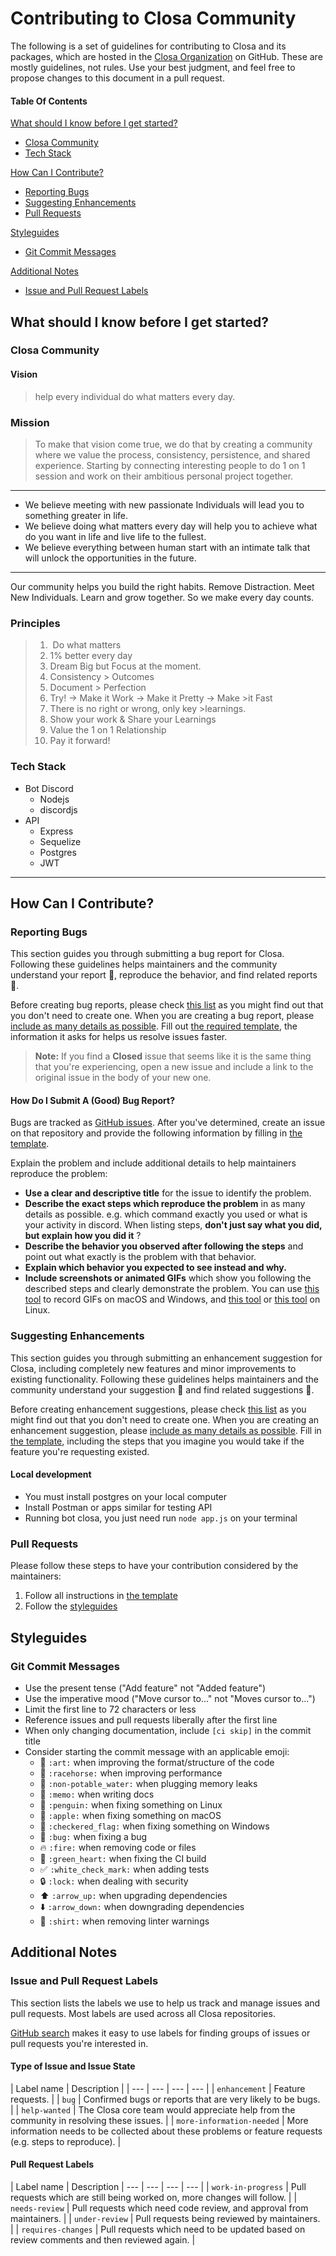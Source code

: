 # Contributing to Closa Community


The following is a set of guidelines for contributing to Closa and its packages, which are hosted in the [Closa Organization](https://github.com/beclosa) on GitHub. These are mostly guidelines, not rules. Use your best judgment, and feel free to propose changes to this document in a pull request.

#### Table Of Contents

[What should I know before I get started?](#what-should-i-know-before-i-get-started)
  * [Closa Community](#closa-community)
  * [Tech Stack](#tech-stack)



[How Can I Contribute?](#how-can-i-contribute)
  * [Reporting Bugs](#reporting-bugs)
  * [Suggesting Enhancements](#suggesting-enhancements)
  * [Pull Requests](#pull-requests)

[Styleguides](#styleguides)
  * [Git Commit Messages](#git-commit-messages)

[Additional Notes](#additional-notes)
  * [Issue and Pull Request Labels](#issue-and-pull-request-labels)


## What should I know before I get started?

### **Closa Community**

#### Vision

>help every individual do what matters every day.

### Mission

>To make that vision come true, we do that by creating a community where we value the process, consistency, persistence, and shared experience. Starting by connecting interesting people to do 1 on 1 session and work on their ambitious personal project together.

---

- We believe meeting with new passionate Individuals will lead you to something greater in life.
- We believe doing what matters every day will help you to achieve what do you want in life and live life to the fullest.
- We believe everything between human start with an intimate talk that will unlock the opportunities in the future.

---

Our community helps you build the right habits. Remove Distraction. Meet New Individuals. Learn and grow together. So we make every day counts.

### Principles

>1.  Do what matters
>2. 1% better every day
>3. Dream Big but Focus at the moment.
>4. Consistency > Outcomes
>5. Document > Perfection
>6. Try! → Make it Work → Make it Pretty → Make >it Fast
>7. There is no right or wrong, only key >learnings.
>8. Show your work & Share your Learnings
>9. Value the 1 on 1 Relationship  
>10. Pay it forward!  

### **Tech Stack**
- Bot Discord
  - Nodejs
  - discordjs
- API
  - Express
  - Sequelize
  - Postgres
  - JWT
---

## How Can I Contribute?

### Reporting Bugs

This section guides you through submitting a bug report for Closa. Following these guidelines helps maintainers and the community understand your report :pencil:, reproduce the behavior, and find related reports :mag_right:.

Before creating bug reports, please check [this list](#before-submitting-a-bug-report) as you might find out that you don't need to create one. When you are creating a bug report, please [include as many details as possible](#how-do-i-submit-a-good-bug-report). Fill out [the required template](https://github.com/closa/.github/blob/master/.github/ISSUE_TEMPLATE/bug_report.md), the information it asks for helps us resolve issues faster.

> **Note:** If you find a **Closed** issue that seems like it is the same thing that you're experiencing, open a new issue and include a link to the original issue in the body of your new one.


#### How Do I Submit A (Good) Bug Report?

Bugs are tracked as [GitHub issues](https://guides.github.com/features/issues/). After you've determined, create an issue on that repository and provide the following information by filling in [the template](https://github.com/closa/.github/blob/master/.github/ISSUE_TEMPLATE/bug_report.md).

Explain the problem and include additional details to help maintainers reproduce the problem:

* **Use a clear and descriptive title** for the issue to identify the problem.
* **Describe the exact steps which reproduce the problem** in as many details as possible. e.g. which command exactly you used or what is your activity in discord. When listing steps, **don't just say what you did, but explain how you did it** ?
* **Describe the behavior you observed after following the steps** and point out what exactly is the problem with that behavior.
* **Explain which behavior you expected to see instead and why.**
* **Include screenshots or animated GIFs** which show you following the described steps and clearly demonstrate the problem. 
You can use [this tool](https://www.cockos.com/licecap/) to record GIFs on macOS and Windows, and [this tool](https://github.com/colinkeenan/silentcast) or [this tool](https://github.com/GNOME/byzanz) on Linux.


### Suggesting Enhancements

This section guides you through submitting an enhancement suggestion for Closa, including completely new features and minor improvements to existing functionality. Following these guidelines helps maintainers and the community understand your suggestion :pencil: and find related suggestions :mag_right:.

Before creating enhancement suggestions, please check [this list](#before-submitting-an-enhancement-suggestion) as you might find out that you don't need to create one. When you are creating an enhancement suggestion, please [include as many details as possible](#how-do-i-submit-a-good-enhancement-suggestion). Fill in [the template](https://github.com/closa/.github/blob/master/.github/ISSUE_TEMPLATE/feature_request.md), including the steps that you imagine you would take if the feature you're requesting existed.

#### Local development
- You must install postgres on your local computer
- Install Postman or apps similar for testing API
- Running bot closa, you just need run `node app.js` on your terminal

### Pull Requests

Please follow these steps to have your contribution considered by the maintainers:

1. Follow all instructions in [the template](PULL_REQUEST_TEMPLATE.md)
2. Follow the [styleguides](#styleguides)

## Styleguides

### Git Commit Messages

* Use the present tense ("Add feature" not "Added feature")
* Use the imperative mood ("Move cursor to..." not "Moves cursor to...")
* Limit the first line to 72 characters or less
* Reference issues and pull requests liberally after the first line
* When only changing documentation, include `[ci skip]` in the commit title
* Consider starting the commit message with an applicable emoji:
    * :art: `:art:` when improving the format/structure of the code
    * :racehorse: `:racehorse:` when improving performance
    * :non-potable_water: `:non-potable_water:` when plugging memory leaks
    * :memo: `:memo:` when writing docs
    * :penguin: `:penguin:` when fixing something on Linux
    * :apple: `:apple:` when fixing something on macOS
    * :checkered_flag: `:checkered_flag:` when fixing something on Windows
    * :bug: `:bug:` when fixing a bug
    * :fire: `:fire:` when removing code or files
    * :green_heart: `:green_heart:` when fixing the CI build
    * :white_check_mark: `:white_check_mark:` when adding tests
    * :lock: `:lock:` when dealing with security
    * :arrow_up: `:arrow_up:` when upgrading dependencies
    * :arrow_down: `:arrow_down:` when downgrading dependencies
    * :shirt: `:shirt:` when removing linter warnings

## Additional Notes

### Issue and Pull Request Labels

This section lists the labels we use to help us track and manage issues and pull requests. Most labels are used across all Closa repositories.

[GitHub search](https://help.github.com/articles/searching-issues/) makes it easy to use labels for finding groups of issues or pull requests you're interested in.

#### Type of Issue and Issue State

| Label name |  Description |
| --- | --- | --- | --- |
| `enhancement` | Feature requests. |
| `bug` |  Confirmed bugs or reports that are very likely to be bugs. |
| `help-wanted` |  The Closa core team would appreciate help from the community in resolving these issues. |
| `more-information-needed` |  More information needs to be collected about these problems or feature requests (e.g. steps to reproduce). |

#### Pull Request Labels

| Label name | Description
| --- | --- | --- | --- |
| `work-in-progress` | Pull requests which are still being worked on, more changes will follow. |
| `needs-review` | Pull requests which need code review, and approval from maintainers. |
| `under-review` | Pull requests being reviewed by maintainers. |
| `requires-changes` | Pull requests which need to be updated based on review comments and then reviewed again. |
